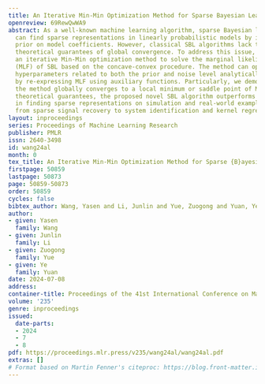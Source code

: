 ```yaml
---
title: An Iterative Min-Min Optimization Method for Sparse Bayesian Learning
openreview: 69RewQwWA9
abstract: As a well-known machine learning algorithm, sparse Bayesian learning (SBL)
  can find sparse representations in linearly probabilistic models by imposing a sparsity-promoting
  prior on model coefficients. However, classical SBL algorithms lack the essential
  theoretical guarantees of global convergence. To address this issue, we propose
  an iterative Min-Min optimization method to solve the marginal likelihood function
  (MLF) of SBL based on the concave-convex procedure. The method can optimize the
  hyperparameters related to both the prior and noise level analytically at each iteration
  by re-expressing MLF using auxiliary functions. Particularly, we demonstrate that
  the method globally converges to a local minimum or saddle point of MLF. With rigorous
  theoretical guarantees, the proposed novel SBL algorithm outperforms classical ones
  in finding sparse representations on simulation and real-world examples, ranging
  from sparse signal recovery to system identification and kernel regression.
layout: inproceedings
series: Proceedings of Machine Learning Research
publisher: PMLR
issn: 2640-3498
id: wang24al
month: 0
tex_title: An Iterative Min-Min Optimization Method for Sparse {B}ayesian Learning
firstpage: 50859
lastpage: 50873
page: 50859-50873
order: 50859
cycles: false
bibtex_author: Wang, Yasen and Li, Junlin and Yue, Zuogong and Yuan, Ye
author:
- given: Yasen
  family: Wang
- given: Junlin
  family: Li
- given: Zuogong
  family: Yue
- given: Ye
  family: Yuan
date: 2024-07-08
address:
container-title: Proceedings of the 41st International Conference on Machine Learning
volume: '235'
genre: inproceedings
issued:
  date-parts:
  - 2024
  - 7
  - 8
pdf: https://proceedings.mlr.press/v235/wang24al/wang24al.pdf
extras: []
# Format based on Martin Fenner's citeproc: https://blog.front-matter.io/posts/citeproc-yaml-for-bibliographies/
---
```

